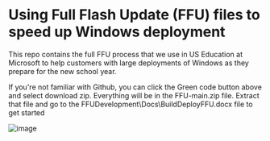 # Using Full Flash Update (FFU) files to speed up Windows deployment
This repo contains the full FFU process that we use in US Education at Microsoft to help customers with large deployments of Windows as they prepare for the new school year. 

If you're not familiar with Github, you can click the Green code button above and select download zip. Everything will be in the FFU-main.zip file. Extract that file and go to the FFUDevelopment\Docs\BuildDeployFFU.docx file to get started

![image](https://user-images.githubusercontent.com/53497092/221714232-c4bb308c-e519-4503-9406-c711bd211b31.png)
